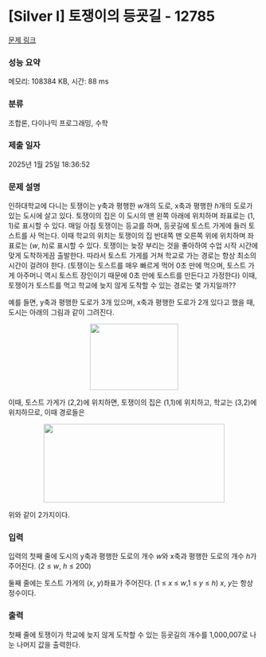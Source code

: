 # [Silver I] 토쟁이의 등굣길 - 12785 

[문제 링크](https://www.acmicpc.net/problem/12785) 

### 성능 요약

메모리: 108384 KB, 시간: 88 ms

### 분류

조합론, 다이나믹 프로그래밍, 수학

### 제출 일자

2025년 1월 25일 18:36:52

### 문제 설명

<p>인하대학교에 다니는 토쟁이는 y축과 평행한 <em>w</em>개의 도로, x축과 평행한 <em>h</em>개의 도로가 있는 도시에 살고 있다. 토쟁이의 집은 이 도시의 맨 왼쪽 아래에 위치하며 좌표로는 (1, 1)로 표시할 수 있다. 매일 아침 토쟁이는 등교를 하며, 등굣길에 토스트 가게에 들러 토스트를 사 먹는다. 이때 학교의 위치는 토쟁이의 집 반대쪽 맨 오른쪽 위에 위치하며 좌표로는 (<em>w</em>, <em>h</em>)로 표시할 수 있다. 토쟁이는 늦장 부리는 것을 좋아하여 수업 시작 시간에 맞게 도착하게끔 출발한다. 따라서 토스트 가게를 거쳐 학교로 가는 경로는 항상 최소의 시간이 걸려야 한다. (토쟁이는 토스트를 매우 빠르게 먹어 0초 만에 먹으며, 토스트 가게 아주머니 역시 토스트 장인이기 때문에 0초 만에 토스트를 만든다고 가정한다) 이때, 토쟁이가 토스트를 먹고 학교에 늦지 않게 도착할 수 있는 경로는 몇 가지일까??</p>

<p>예를 들면, y축과 평행한 도로가 3개 있으며, x축과 평행한  도로가 2개 있다고 했을 때, 도시는 아래의 그림과 같이 그려진다.</p>

<p style="text-align:center"><img alt="" src="" style="height:133px; width:177px"></p>

<p>이때, 토스트 가게가 (2,2)에 위치하면, 토쟁이의 집은 (1,1)에 위치하고, 학교는 (3,2)에 위치하므로, 이때 경로들은</p>

<p style="text-align:center"><img alt="" src="" style="height:158px; width:363px"></p>

<p>위와 같이 2가지이다.</p>

### 입력 

 <p>입력의 첫째 줄에 도시의 y축과 평행한 도로의 개수 <em>w</em>와 x축과 평행한 도로의 개수 <em>h</em>가 주어진다. (2 ≤ <em>w</em>, <em>h</em> ≤ 200)</p>

<p>둘째 줄에는 토스트 가게의 (<em>x</em>, <em>y</em>)좌표가 주어진다. (1 ≤ <em>x</em> ≤ <em>w</em>,1 ≤ <em>y</em> ≤ <em>h</em>) <em>x</em>, <em>y</em>는 항상 정수이다.</p>

### 출력 

 <p>첫째 줄에 토쟁이가 학교에 늦지 않게 도착할 수 있는 등굣길의 개수를 1,000,007로 나눈 나머지 값을 출력한다. </p>

